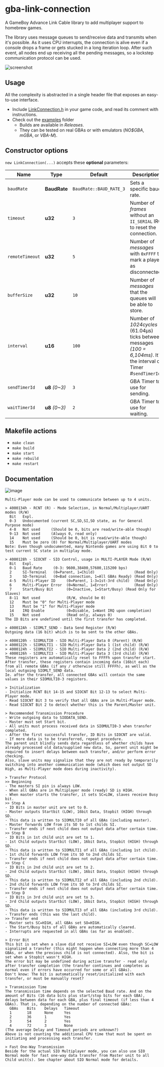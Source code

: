﻿# gba-link-connection

A GameBoy Advance Link Cable library to add multiplayer support to homebrew games.

The library uses message queues to send/receive data and transmits when it's possible. As it uses CPU interrupts, the connection is alive even if a console drops a frame or gets stucked in a long iteration loop. After such event, all nodes end up receiving all the pending messages, so a lockstep communication protocol can be used.

![screenshot](https://user-images.githubusercontent.com/1631752/99154109-1d131980-268c-11eb-86b1-7a728f639e5e.png)

## Usage

All the complexity is abstracted in a single header file that exposes an easy-to-use interface.

- Include [LinkConnection.h](lib/LinkConnection.h) in your game code, and read its comment with instructions.
- Check out the [examples](examples) folder
	* Builds are available in *Releases*.
	* They can be tested on real GBAs or with emulators (*NO$GBA*, *mGBA*, or *VBA-M*).

## Constructor options

`new LinkConnection(...)` accepts these **optional** parameters:

Name | Type | Default | Description
--- | --- | --- | ---
`baudRate` | **BaudRate** | `BaudRate::BAUD_RATE_3` | Sets a specific baud rate.
`timeout` | **u32** | `3` | Number of *frames* without an `II_SERIAL` IRQ to reset the connection.
`remoteTimeout` | **u32** | `5` | Number of *messages* with `0xFFFF` to mark a player as disconnected.
`bufferSize` | **u32** | `10` | Number of *messages* that the queues will be able to store.
`interval` | **u16** | `100` | Number of *1024cycles* (61.04μs) ticks between messages *(100 = 6,104ms)*. It's the interval of Timer #`sendTimerId`.
`sendTimerId` | **u8** *(0~3)* | `3` | GBA Timer to use for sending.
`waitTimerId` | **u8** *(0~3)* | `2` | GBA Timer to use for waiting.

## Makefile actions

- `make clean`
- `make build`
- `make start`
- `make rebuild`
- `make restart`

## Documentation

![image](https://user-images.githubusercontent.com/1631752/97110827-10695a00-16ba-11eb-999a-3262ad6b24d2.png)

```
Multi-Player mode can be used to communicate between up to 4 units.

> 4000134h - RCNT (R) - Mode Selection, in Normal/Multiplayer/UART modes (R/W)
  Bit   Expl.
  0-3   Undocumented (current SC,SD,SI,SO state, as for General Purpose mode)
  4-8   Not used     (Should be 0, bits are read/write-able though)
  9-13  Not used     (Always 0, read only)
  14    Not used     (Should be 0, bit is read/write-able though)
  15    Must be zero (0) for Normal/Multiplayer/UART modes
Note: Even though undocumented, many Nintendo games are using Bit 0 to test current SC state in multiplay mode.

> 4000128h - SIOCNT - SIO Control, usage in MULTI-PLAYER Mode (R/W)
  Bit   Expl.
  0-1   Baud Rate     (0-3: 9600,38400,57600,115200 bps)
  2     SI-Terminal   (0=Parent, 1=Child)                  (Read Only)
  3     SD-Terminal   (0=Bad connection, 1=All GBAs Ready) (Read Only)
  4-5   Multi-Player ID     (0=Parent, 1-3=1st-3rd child)  (Read Only)
  6     Multi-Player Error  (0=Normal, 1=Error)            (Read Only)
  7     Start/Busy Bit      (0=Inactive, 1=Start/Busy) (Read Only for Slaves)
  8-11  Not used            (R/W, should be 0)
  12    Must be "0" for Multi-Player mode
  13    Must be "1" for Multi-Player mode
  14    IRQ Enable          (0=Disable, 1=Want IRQ upon completion)
  15    Not used            (Read only, always 0)
The ID Bits are undefined until the first transfer has completed.

> 400012Ah - SIOMLT_SEND - Data Send Register (R/W)
Outgoing data (16 bit) which is to be sent to the other GBAs.

> 4000120h - SIOMULTI0 - SIO Multi-Player Data 0 (Parent) (R/W)
> 4000122h - SIOMULTI1 - SIO Multi-Player Data 1 (1st child) (R/W)
> 4000124h - SIOMULTI2 - SIO Multi-Player Data 2 (2nd child) (R/W)
> 4000126h - SIOMULTI3 - SIO Multi-Player Data 3 (3rd child) (R/W)
These registers are automatically reset to FFFFh upon transfer start.
After transfer, these registers contain incoming data (16bit each) from all remote GBAs (if any / otherwise still FFFFh), as well as the local outgoing SIOMLT_SEND data.
Ie. after the transfer, all connected GBAs will contain the same values in their SIOMULTI0-3 registers.

> Initialization
- Initialize RCNT Bit 14-15 and SIOCNT Bit 12-13 to select Multi-Player mode.
- Read SIOCNT Bit 3 to verify that all GBAs are in Multi-Player mode.
- Read SIOCNT Bit 2 to detect whether this is the Parent/Master unit.

> Recommended Transmission Procedure
- Write outgoing data to SIODATA_SEND.
- Master must set Start bit.
- All units must process received data in SIOMULTI0-3 when transfer completed.
- After the first successful transfer, ID Bits in SIOCNT are valid.
- If more data is to be transferred, repeat procedure.
The parent unit blindly sends data regardless of whether childs have already processed old data/supplied new data. So, parent unit might be required to insert delays between each transfer, and/or perform error checking.
Also, slave units may signalize that they are not ready by temporarily switching into another communication mode (which does not output SD High, as Multi-Player mode does during inactivity).

> Transfer Protocol
>> Beginning
- The masters SI pin is always LOW.
- When all GBAs are in Multiplayer mode (ready) SD is HIGH.
- When master starts the transfer, it sets SC=LOW, slaves receive Busy bit.
>> Step A
- ID Bits in master unit are set to 0.
- Master outputs Startbit (LOW), 16bit Data, Stopbit (HIGH) through SD.
- This data is written to SIOMULTI0 of all GBAs (including master).
- Master forwards LOW from its SO to 1st childs SI.
- Transfer ends if next child does not output data after certain time.
>> Step B
- ID Bits in 1st child unit are set to 1.
- 1st Child outputs Startbit (LOW), 16bit Data, Stopbit (HIGH) through SD.
- This data is written to SIOMULTI1 of all GBAs (including 1st child).
- 1st child forwards LOW from its SO to 2nd childs SI.
- Transfer ends if next child does not output data after certain time.
>> Step C
- ID Bits in 2nd child unit are set to 2.
- 2nd Child outputs Startbit (LOW), 16bit Data, Stopbit (HIGH) through SD.
- This data is written to SIOMULTI2 of all GBAs (including 2nd child).
- 2nd child forwards LOW from its SO to 3rd childs SI.
- Transfer ends if next child does not output data after certain time.
>> Step D
- ID Bits in 3rd child unit are set to 3.
- 3rd Child outputs Startbit (LOW), 16bit Data, Stopbit (HIGH) through SD.
- This data is written to SIOMULTI3 of all GBAs (including 3rd child).
- Transfer ends (this was the last child).
>> Transfer end
- Master sets SC=HIGH, all GBAs set SO=HIGH.
- The Start/Busy bits of all GBAs are automatically cleared.
- Interrupts are requested in all GBAs (as far as enabled).

> Error Bit
This bit is set when a slave did not receive SI=LOW even though SC=LOW signalized a transfer (this might happen when connecting more than 4 GBAs, or when the previous child is not connected). Also, the bit is set when a Stopbit wasn't HIGH.
The error bit may be undefined during active transfer - read only after transfer completion (the transfer continues and completes as normal even if errors have occurred for some or all GBAs).
Don't know: The bit is automatically reset/initialized with each transfer, or must be manually reset?

> Transmission Time
The transmission time depends on the selected Baud rate. And on the amount of Bits (16 data bits plus start/stop bits for each GBA), delays between data for each GBA, plus final timeout (if less than 4 GBAs). That is, depending on the number of connected GBAs:
  GBAs    Bits    Delays   Timeout
  1       18      None     Yes
  2       36      1        Yes
  3       54      2        Yes
  4       72      3        None
(The average Delay and Timeout periods are unknown?)
Above is not counting the additional CPU time that must be spent on initiating and processing each transfer.

> Fast One-Way Transmission
Beside for the actual SIO Multiplayer mode, you can also use SIO Normal mode for fast one-way data transfer from Master unit to all Child unit(s). See chapter about SIO Normal mode for details.
```
